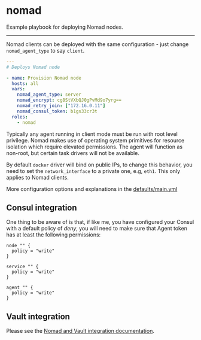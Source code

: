 # nomad

Example playbook for deploying Nomad nodes.

---

Nomad clients can be deployed with the same configuration - just change `nomad_agent_type` to say `client`.

```yml
---
# Deploys Nomad node

- name: Provision Nomad node
  hosts: all
  vars:
    nomad_agent_type: server
    nomad_encrypt: cg8StVXbQJ0gPvMd9o7yrg==
    nomad_retry_join: ["172.16.0.11"]
    nomad_consul_token: b1gs33cr3t
  roles:
    - nomad
```

Typically any agent running in client mode must be run with root level privilege. Nomad makes use of operating system primitives for resource isolation which require elevated permissions. The agent will function as non-root, but certain task drivers will not be available.

By default `docker` driver will bind on public IPs, to change this behavior, you need to set the `network_interface` to a private one, e.g, `eth1`. This only applies to Nomad clients.

More configuration options and explanations in the [defaults/main.yml](/nomad/defaults/main.yml)

## Consul integration

One thing to be aware of is that, if like me, you have configured your Consul with a default policy of _deny_, you will need to make sure that Agent token has at least the following permissions:

```hcl
node "" {
  policy = "write"
}

service "" {
  policy = "write"
}

agent "" {
  policy = "write"
}
```

## Vault integration

Please see the [Nomad and Vault integration documentation](https://www.nomadproject.io/guides/operations/vault-integration/index.html).
